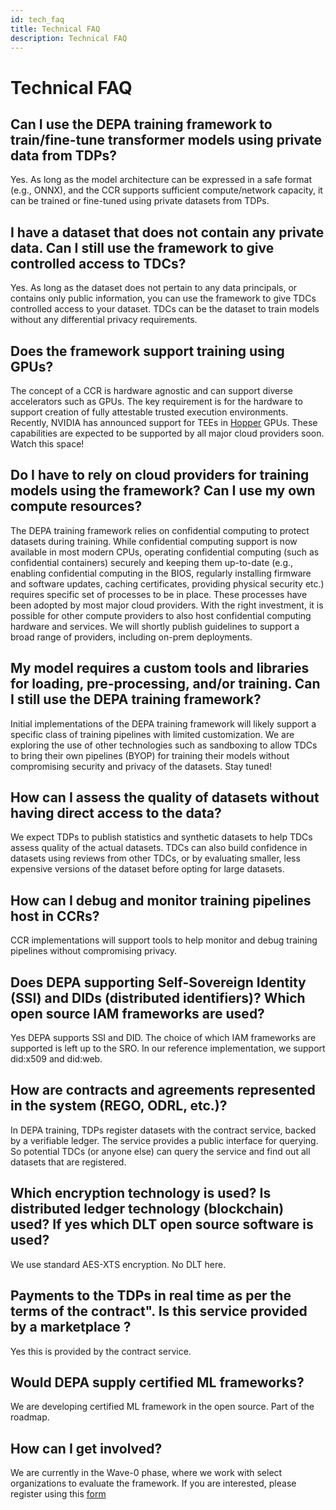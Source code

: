 ```yaml
---
id: tech_faq
title: Technical FAQ
description: Technical FAQ
---
```


# Technical FAQ

## Can I use the DEPA training framework to train/fine-tune transformer models using private data from TDPs?

Yes. As long as the model architecture can be expressed in a safe format (e.g., ONNX), and the CCR supports sufficient compute/network capacity, it can be trained or fine-tuned using private datasets from TDPs. 

## I have a dataset that does not contain any private data. Can I still use the framework to give controlled access to TDCs?  

Yes. As long as the dataset does not pertain to any data principals, or contains only public information, you can use the framework to give TDCs controlled access to your dataset. TDCs can be the dataset to train models without any differential privacy requirements. 

## Does the framework support training using GPUs? 

The concept of a CCR is hardware agnostic and can support diverse accelerators such as GPUs. The key requirement is for the hardware to support creation of fully attestable trusted execution environments. Recently, NVIDIA has announced support for TEEs in [Hopper](https://www.nvidia.com/en-us/data-center/solutions/confidential-computing/) GPUs. These capabilities are expected to be supported by all major cloud providers soon. Watch this space! 

## Do I have to rely on cloud providers for training models using the framework? Can I use my own compute resources? 

The DEPA training framework relies on confidential computing to protect datasets during training. While confidential computing support is now available in most modern CPUs, operating confidential computing  (such as confidential containers) securely and keeping them up-to-date (e.g., enabling confidential computing in the BIOS, regularly installing firmware and software updates, caching certificates, providing physical security etc.) requires specific set of processes to be in place. These processes have been adopted by most major cloud providers. With the right investment, it is possible for other compute providers to also host confidential computing hardware and services. We will shortly publish guidelines to support a broad range of providers, including on-prem deployments. 

## My model requires a custom tools and libraries for loading, pre-processing, and/or training. Can I still use the DEPA training framework? 

Initial implementations of the DEPA training framework will likely support a specific class of training pipelines with limited customization. We are exploring the use of other technologies such as sandboxing to allow TDCs to bring their own pipelines (BYOP) for training their models without compromising security and privacy of the datasets. Stay tuned! 

## How can I assess the quality of datasets without having direct access to the data? 

We expect TDPs to publish statistics and synthetic datasets to help TDCs assess quality of the actual datasets. TDCs can also build confidence in datasets using reviews from other TDCs, or by evaluating smaller, less expensive versions of the dataset before opting for large datasets. 

## How can I debug and monitor training pipelines host in CCRs? 

CCR implementations will support tools to help monitor and debug training pipelines without compromising privacy. 

## Does DEPA supporting Self-Sovereign Identity (SSI) and DIDs (distributed identifiers)? Which open source IAM frameworks are used?

Yes DEPA supports SSI and DID. The choice of which IAM frameworks are supported is left up to the SRO. In our reference implementation, we support did:x509 and did:web.

## How are contracts and agreements represented in the system (REGO, ODRL, etc.)?

In DEPA training, TDPs register datasets with the contract service, backed by a verifiable ledger. The service provides a public interface for querying. So potential TDCs (or anyone else) can query the service and find out all datasets that are registered.

## Which encryption technology is used? Is distributed ledger technology (blockchain) used? If yes which DLT open source software is used?

We use standard AES-XTS encryption. No DLT here.

## Payments to the TDPs in real time as per the terms of the contract". Is this service provided by a marketplace ?

Yes this is provided by the contract service.

## Would DEPA supply certified ML frameworks?
We are developing certified ML framework in the open source. Part of the roadmap.

## How can I get involved? 

We are currently in the Wave-0 phase, where we work with select organizations to evaluate the framework. If you are interested, please register using this [form](https://docs.google.com/forms)

